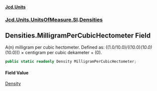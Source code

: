 #### [Jcd.Units](index.md 'index')
### [Jcd.Units.UnitsOfMeasure.SI](Jcd.Units.UnitsOfMeasure.SI.md 'Jcd.Units.UnitsOfMeasure.SI').[Densities](Densities.md 'Jcd.Units.UnitsOfMeasure.SI.Densities')

## Densities.MilligramPerCubicHectometer Field

A(n) milligram per cubic hectometer. Defined as: ((1.0/10.0)/((10.0)*(10.0)*(10.0))) × centigram per cubic dekameter + (0).

```csharp
public static readonly Density MilligramPerCubicHectometer;
```

#### Field Value
[Density](Density.md 'Jcd.Units.UnitTypes.Density')
